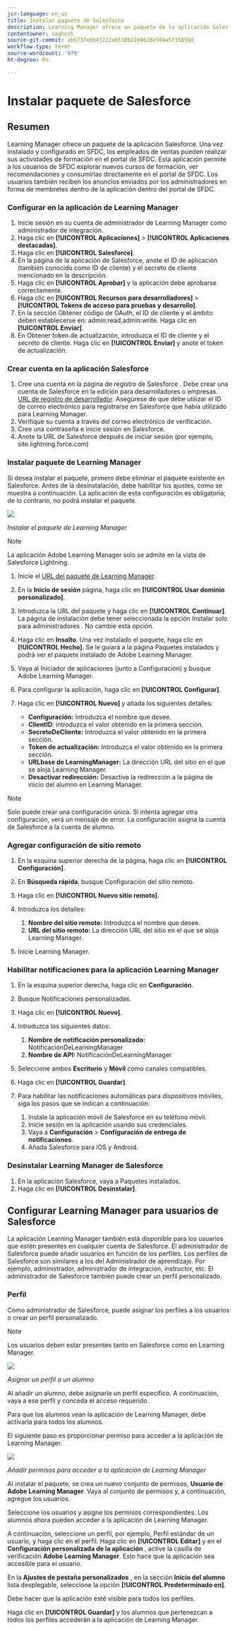 ```yaml
---
jcr-language: en_us
title: Instalar paquete de Salesforce
description: Learning Manager ofrece un paquete de la aplicación Salesforce. Una vez instalado y configurado en SFDC, los empleados de ventas pueden realizar sus actividades de formación en el portal de SFDC. Esta aplicación permite a los usuarios de SFDC explorar nuevos cursos de formación, ver recomendaciones y consumirlas directamente en el portal de SFDC. Los usuarios también reciben los anuncios enviados por los administradores en forma de membretes dentro de la aplicación dentro del portal de SFDC.
contentowner: saghosh
source-git-commit: ab6737e8b43222a6538921b0628a504a5f15859d
workflow-type: tm+mt
source-wordcount: '979'
ht-degree: 0%

---
```




# Instalar paquete de Salesforce

## Resumen

Learning Manager ofrece un paquete de la aplicación Salesforce. Una vez instalado y configurado en SFDC, los empleados de ventas pueden realizar sus actividades de formación en el portal de SFDC. Esta aplicación permite a los usuarios de SFDC explorar nuevos cursos de formación, ver recomendaciones y consumirlas directamente en el portal de SFDC. Los usuarios también reciben los anuncios enviados por los administradores en forma de membretes dentro de la aplicación dentro del portal de SFDC.

### Configurar en la aplicación de Learning Manager

1. Inicie sesión en su cuenta de administrador de Learning Manager como administrador de integración.
1. Haga clic en **[!UICONTROL Aplicaciones]** > **[!UICONTROL Aplicaciones destacadas]**.
1. Haga clic en **[!UICONTROL Salesforce]**.
1. En la página de la aplicación de Salesforce, anote el ID de aplicación (también conocido como ID de cliente) y el secreto de cliente mencionado en la descripción.
1. Haga clic en **[!UICONTROL Aprobar]** y la aplicación debe aprobarse correctamente.
1. Haga clic en **[!UICONTROL Recursos para desarrolladores]** > **[!UICONTROL Tokens de acceso para pruebas y desarrollo]**.
1. En la sección Obtener código de OAuth, el ID de cliente y el ámbito deben establecerse en: admin:read,admin:write. Haga clic en **[!UICONTROL Enviar]**.
1. En Obtener token de actualización, introduzca el ID de cliente y el secreto de cliente. Haga clic en **[!UICONTROL Enviar]** y anote el token de actualización.

### Crear cuenta en la aplicación Salesforce

1. Cree una cuenta en la página de registro de Salesforce . Debe crear una cuenta de Salesforce en la edición para desarrolladores o empresas.  [URL de registro de desarrollador](https://developer.salesforce.com/signup). Asegúrese de que debe utilizar el ID de correo electrónico para registrarse en Salesforce que había utilizado para Learning Manager.
1. Verifique su cuenta a través del correo electrónico de verificación.
1. Cree una contraseña e inicie sesión en Salesforce.
1. Anote la URL de Salesforce después de iniciar sesión (por ejemplo, site.lightning.force.com)

### Instalar paquete de Learning Manager

Si desea instalar el paquete, primero debe eliminar el paquete existente en Salesforce. Antes de la desinstalación, debe habilitar los ajustes, como se muestra a continuación. La aplicación de esta configuración es obligatoria; de lo contrario, no podrá instalar el paquete.

![](assets/uninstall-package.png)

*Instalar el paquete de Learning Manager*

>[!NOTE]
>
>La aplicación Adobe Learning Manager solo se admite en la vista de Salesforce Lightning.

1. Inicie el  [URL del paquete de Learning Manager](https://nam04.safelinks.protection.outlook.com/?url=https%3A%2F%2Ftest.salesforce.com%2Fpackaging%2FinstallPackage.apexp%3Fp0%3D04t1k0000008YWn&amp;data=04%7C01%7Ckillamse%40adobe.com%7Cf588f553fc694d2edee108d9a5c74711%7Cfa7b1b5a7b34438794aed2c178decee1%7C0%7C0%7C637723097572585825%7CUnknown%7CTWFpbGZsb3d8eyJWIjoiMC4wLjAwMDAiLCJQIjoiV2luMzIiLCJBTiI6Ik1haWwiLCJXVCI6Mn0%3D%7C1000&amp;sdata=mhYKVdwvS4F7WPruy0Kvw%2FsqgWxzTQpaZJyEACu8CNw%3D&amp;reserved=0).
1. En la **Inicio de sesión** página, haga clic en **[!UICONTROL Usar dominio personalizado]**.

1. Introduzca la URL del paquete y haga clic en **[!UICONTROL Continuar]**. La página de instalación debe tener seleccionada la opción Instalar solo para administradores . No cambie esta opción.
1. Haga clic en **Insalto**. Una vez instalado el paquete, haga clic en **[!UICONTROL Hecho]**. Se le guiará a la página Paquetes instalados y podrá ver el paquete instalado de Adobe Learning Manager.

1. Vaya al Iniciador de aplicaciones (junto a Configuración) y busque Adobe Learning Manager.
1. Para configurar la aplicación, haga clic en **[!UICONTROL Configurar]**.
1. Haga clic en **[!UICONTROL Nuevo]** y añada los siguientes detalles:

   * **Configuración:** Introduzca el nombre que desee.
   * **ClientID**: introduzca el valor obtenido en la primera sección.
   * **SecretoDeCliente:** Introduzca el valor obtenido en la primera sección.
   * **Token de actualización:** Introduzca el valor obtenido en la primera sección.
   * **URLbase de LearningManager:** La dirección URL del sitio en el que se aloja Learning Manager.
   * **Desactivar redirección:** Desactive la redirección a la página de inicio del alumno en Learning Manager.

>[!NOTE]
>
>Solo puede crear una configuración única. Si intenta agregar otra configuración, verá un mensaje de error. La configuración asigna la cuenta de Salesforce a la cuenta de alumno.

### Agregar configuración de sitio remoto

1. En la esquina superior derecha de la página, haga clic en **[!UICONTROL Configuración]**.
1. En **Búsqueda rápida**, busque Configuración del sitio remoto.
1. Haga clic en **[!UICONTROL Nuevo sitio remoto]**.
1. Introduzca los detalles:

   1. **Nombre del sitio remoto:** Introduzca el nombre que desee.
   1. **URL del sitio remoto:** La dirección URL del sitio en el que se aloja Learning Manager.

1. Inicie Learning Manager.

### Habilitar notificaciones para la aplicación Learning Manager

1. En la esquina superior derecha, haga clic en **Configuración**.
1. Busque Notificaciones personalizadas.
1. Haga clic en **[!UICONTROL Nuevo]**.
1. Introduzca los siguientes datos:

   1. **Nombre de notificación personalizado:** NotificaciónDeLearningManager
   1. **Nombre de API:** NotificaciónDeLearningManager

1. Seleccione ambos **Escritorio** y **Móvil** como canales compatibles.

1. Haga clic en **[!UICONTROL Guardar]**.
1. Para habilitar las notificaciones automáticas para dispositivos móviles, siga los pasos que se indican a continuación:

   1. Instale la aplicación móvil de Salesforce en su teléfono móvil.
   1. Inicie sesión en la aplicación usando sus credenciales.
   1. Vaya a **Configuración** > **Configuración de entrega de notificaciones**.
   1. Añada Salesforce para iOS y Android.

### Desinstalar Learning Manager de Salesforce

1. En la aplicación Salesforce, vaya a Paquetes instalados.
1. Haga clic en **[!UICONTROL Desinstalar]**.

## Configurar Learning Manager para usuarios de Salesforce

La aplicación Learning Manager también está disponible para los usuarios que estén presentes en cualquier cuenta de Salesforce. El administrador de Salesforce puede añadir usuarios en función de los perfiles. Los perfiles de Salesforce son similares a los del Administrador de aprendizaje. Por ejemplo, administrador, administrador de integración, instructor, etc. El administrador de Salesforce también puede crear un perfil personalizado.

### Perfil

Como administrador de Salesforce, puede asignar los perfiles a los usuarios o crear un perfil personalizado.

>[!NOTE]
>
>Los usuarios deben estar presentes tanto en Salesforce como en Learning Manager.

![](assets/create-profile.png)

*Asignar un perfil a un alumno*

Al añadir un alumno, debe asignarle un perfil específico. A continuación, vaya a ese perfil y conceda el acceso requerido.

Para que los alumnos vean la aplicación de Learning Manager, debe activarla para todos los alumnos.

El siguiente paso es proporcionar permiso para acceder a la aplicación de Learning Manager.

![](assets/permission-set.png)

*Añadir permisos para acceder a la aplicación de Learning Manager*

Al instalar el paquete, se crea un nuevo conjunto de permisos, **Usuario de Adobe Learning Manager**. Vaya al conjunto de permisos y, a continuación, agregue los usuarios.

Seleccione los usuarios y asigne los permisos correspondientes. Los alumnos ahora pueden acceder a la aplicación de Learning Manager.

A continuación, seleccione un perfil, por ejemplo, Perfil estándar de un usuario, y haga clic en el perfil. Haga clic en **[!UICONTROL Editar]** y en el **Configuración personalizada de la aplicación** , active la casilla de verificación **Adobe Learning Manager**. Esto hace que la aplicación sea accesible para el usuario.

En la **Ajustes de pestaña personalizados** , en la sección **Inicio del alumno** lista desplegable, seleccione la opción **[!UICONTROL Predeterminado en]**.

Debe hacer que la aplicación esté visible para todos los perfiles.

Haga clic en **[!UICONTROL Guardar]** y los alumnos que pertenezcan a todos los perfiles accederán a la aplicación de Learning Manager.
